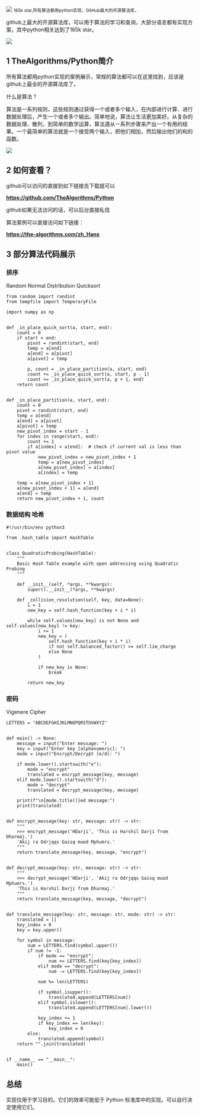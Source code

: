 <img src="/assets/image/230811-所有算法都用python实现-1.png" style="max-width: 70%; height: auto;">
<small>165k star,所有算法都用python实现，GitHub最大的开源算法库，</small>


github上最大的开源算法库，可以用于算法的学习和查询，大部分语言都有实现方案，其中python相关达到了165k star。


![](/assets/image/230811-所有算法都用python实现-1.png)

## 1 TheAlgorithms/Python简介

所有算法都用python实现的案例展示，常规的算法都可以在这里找到，应该是github上最全的开源算法库了。

什么是算法？

算法是一系列规则，这些规则通过获得一个或者多个输入，在内部进行计算、进行数据处理后，产生一个或者多个输出。简单地说，算法让生活更加美好。从复杂的数据处理、散列，到简单的数学运算，算法遵从一系列步骤来产出一个有用的结果。一个最简单的算法就是一个接受两个输入，把他们相加，然后输出他们的和的函数。


![](/assets/image/230811-所有算法都用python实现-2.png)



## 2 如何查看？

github可以访问的直接到如下链接去下载就可以

**https://github.com/TheAlgorithms/Python**

github如果无法访问的话，可以后台直接私信

算法案例可以直接访问如下链接：

**https://the-algorithms.com/zh_Hans**

## 3 部分算法代码展示

### 排序

Random Normal Distribution Quicksort
```
from random import randint
from tempfile import TemporaryFile

import numpy as np


def _in_place_quick_sort(a, start, end):
    count = 0
    if start < end:
        pivot = randint(start, end)
        temp = a[end]
        a[end] = a[pivot]
        a[pivot] = temp

        p, count = _in_place_partition(a, start, end)
        count += _in_place_quick_sort(a, start, p - 1)
        count += _in_place_quick_sort(a, p + 1, end)
    return count


def _in_place_partition(a, start, end):
    count = 0
    pivot = randint(start, end)
    temp = a[end]
    a[end] = a[pivot]
    a[pivot] = temp
    new_pivot_index = start - 1
    for index in range(start, end):
        count += 1
        if a[index] < a[end]:  # check if current val is less than pivot value
            new_pivot_index = new_pivot_index + 1
            temp = a[new_pivot_index]
            a[new_pivot_index] = a[index]
            a[index] = temp

    temp = a[new_pivot_index + 1]
    a[new_pivot_index + 1] = a[end]
    a[end] = temp
    return new_pivot_index + 1, count
```

### 数据结构 哈希

```
#!/usr/bin/env python3

from .hash_table import HashTable


class QuadraticProbing(HashTable):
    """
    Basic Hash Table example with open addressing using Quadratic Probing
    """

    def __init__(self, *args, **kwargs):
        super().__init__(*args, **kwargs)

    def _collision_resolution(self, key, data=None):
        i = 1
        new_key = self.hash_function(key + i * i)

        while self.values[new_key] is not None and self.values[new_key] != key:
            i += 1
            new_key = (
                self.hash_function(key + i * i)
                if not self.balanced_factor() >= self.lim_charge
                else None
            )

            if new_key is None:
                break

        return new_key
```

### 密码
Vigenere Cipher
```
LETTERS = "ABCDEFGHIJKLMNOPQRSTUVWXYZ"


def main() -> None:
    message = input("Enter message: ")
    key = input("Enter key [alphanumeric]: ")
    mode = input("Encrypt/Decrypt [e/d]: ")

    if mode.lower().startswith("e"):
        mode = "encrypt"
        translated = encrypt_message(key, message)
    elif mode.lower().startswith("d"):
        mode = "decrypt"
        translated = decrypt_message(key, message)

    print(f"\n{mode.title()}ed message:")
    print(translated)


def encrypt_message(key: str, message: str) -> str:
    """
    >>> encrypt_message('HDarji', 'This is Harshil Darji from Dharmaj.')
    'Akij ra Odrjqqs Gaisq muod Mphumrs.'
    """
    return translate_message(key, message, "encrypt")


def decrypt_message(key: str, message: str) -> str:
    """
    >>> decrypt_message('HDarji', 'Akij ra Odrjqqs Gaisq muod Mphumrs.')
    'This is Harshil Darji from Dharmaj.'
    """
    return translate_message(key, message, "decrypt")


def translate_message(key: str, message: str, mode: str) -> str:
    translated = []
    key_index = 0
    key = key.upper()

    for symbol in message:
        num = LETTERS.find(symbol.upper())
        if num != -1:
            if mode == "encrypt":
                num += LETTERS.find(key[key_index])
            elif mode == "decrypt":
                num -= LETTERS.find(key[key_index])

            num %= len(LETTERS)

            if symbol.isupper():
                translated.append(LETTERS[num])
            elif symbol.islower():
                translated.append(LETTERS[num].lower())

            key_index += 1
            if key_index == len(key):
                key_index = 0
        else:
            translated.append(symbol)
    return "".join(translated)


if __name__ == "__main__":
    main()
```

## 总结

实现仅用于学习目的。它们的效率可能低于 Python 标准库中的实现。可以自行决定使用它们。
